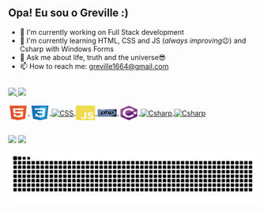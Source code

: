 ## Opa! Eu sou o Greville :)

- 🔭 I'm currently working on Full Stack development
- 🌱 I'm currently learning HTML, CSS and JS (*always improving*:wink:) and Csharp with Windows Forms
- :speech_balloon: Ask me about life, truth and the universe:sunglasses:
- 📫 How to reach me: greville1664@gmail.com

##

<div>
  <a href="https://github.com/Grevill3">
  <img height="160em" src="https://github-readme-stats.vercel.app/api?username=grevill3&show_icons=true&theme=synthwave&include_all_commits=true&count_private=true"/>
  <img height="160em" src="https://github-readme-stats.vercel.app/api/top-langs/?username=grevill3&layout=compact&langs_count=7&theme=synthwave"/>
</div>
  
  <div style="display: inline_block"><br>
  <img align="center" alt="HTML" height="30" width="40" src="https://raw.githubusercontent.com/devicons/devicon/master/icons/html5/html5-original.svg">
  <img align="center" alt="CSS" height="30" width="40" src="https://raw.githubusercontent.com/devicons/devicon/master/icons/css3/css3-original.svg">
  <img align="center" alt="CSS" height="30" width="40" src="https://getbootstrap.com.br/docs/4.1/assets/img/bootstrap-stack.png">
  <img align="center" alt="Js" height="30" width="40" src="https://raw.githubusercontent.com/devicons/devicon/master/icons/javascript/javascript-plain.svg">
  <img align="center" alt="PHP" height="30" width="40" src="https://raw.githubusercontent.com/devicons/devicon/master/icons/php/php-original.svg">
  <img align="center" alt="Csharp" height="30" width="40" src="https://raw.githubusercontent.com/devicons/devicon/master/icons/csharp/csharp-original.svg">
  <img align="center" alt="Csharp" height="30" width="40" src="https://cdn.iconscout.com/icon/free/png-256/mysql-19-1174939.png">
  <img align="center" alt="Csharp" height="30" width="40" src="https://git-scm.com/images/logos/downloads/Git-Icon-Black.png">
</div>
  
  ##
  
  <div>
    <a href = "mailto:greville1664@gmail.com"><img src="https://img.shields.io/badge/Gmail-D14863?style=for-the-badge&logo=gmail&logoColor=white" target="_blank"></a>
  <a href="https://www.linkedin.com/in/greville-rufino" target="_blank"><img src="https://img.shields.io/badge/-LinkedIn-%230077B5?style=for-the-badge&logo=linkedin&logoColor=white" target="_blank"></a>
    
  </div>
  
  ![Snake animation](https://github.com/Grevill3/Grevill3/blob/output/github-contribution-grid-snake.svg)
